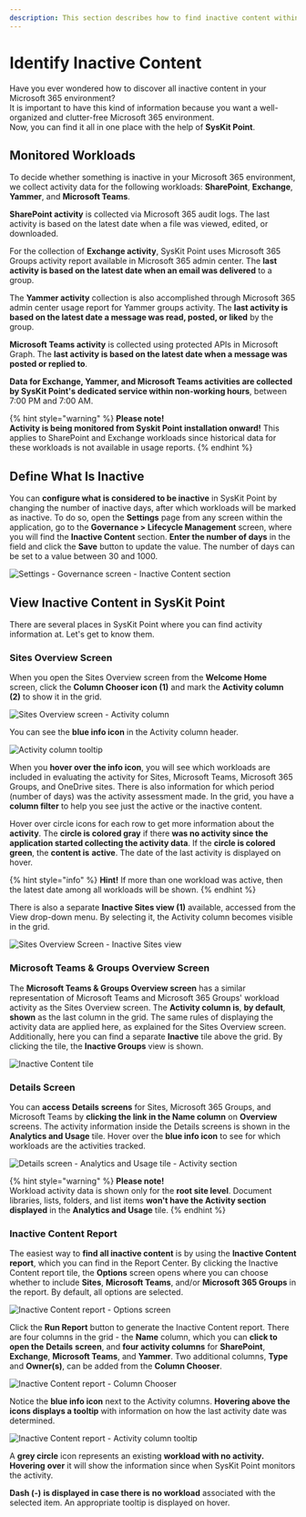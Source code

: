 ```yaml
---
description: This section describes how to find inactive content within SysKit Point.
---
```


# Identify Inactive Content

Have you ever wondered how to discover all inactive content in your Microsoft 365 environment?  
It is important to have this kind of information because you want a well-organized and clutter-free Microsoft 365 environment.  
Now, you can find it all in one place with the help of **SysKit Point**.

## Monitored Workloads

To decide whether something is inactive in your Microsoft 365 environment, we collect activity data for the following workloads: **SharePoint**, **Exchange**, **Yammer**, and **Microsoft Teams**.

**SharePoint activity** is collected via Microsoft 365 audit logs. The last activity is based on the latest date when a file was viewed, edited, or downloaded.

For the collection of **Exchange activity**, SysKit Point uses Microsoft 365 Groups activity report available in Microsoft 365 admin center. The **last activity is based on the latest date when an email was delivered** to a group.

The **Yammer activity** collection is also accomplished through Microsoft 365 admin center usage report for Yammer groups activity. The **last activity is based on the latest date a message was read, posted, or liked** by the group.

**Microsoft Teams activity** is collected using protected APIs in Microsoft Graph. The **last activity is based on the latest date when a message was posted or replied to**.

**Data for Exchange, Yammer, and Microsoft Teams activities are collected by SysKit Point's dedicated service within non-working hours**, between 7:00 PM and 7:00 AM.

{% hint style="warning" %}
**Please note!  
Activity is being monitored from Syskit Point installation onward!** This applies to SharePoint and Exchange workloads since historical data for these workloads is not available in usage reports.
{% endhint %}

## Define What Is Inactive

You can **configure what is considered to be inactive** in SysKit Point by changing the number of inactive days, after which workloads will be marked as inactive. To do so, open the **Settings** page from any screen within the application, go to the **Governance &gt; Lifecycle Management** screen, where you will find the **Inactive Content** section. **Enter the number of days** in the field and click the **Save** button to update the value. The number of days can be set to a value between 30 and 1000.

![Settings - Governance screen - Inactive Content section](../.gitbook/assets/inactive-content_settings-inactive-content.png)

## View Inactive Content in SysKit Point

There are several places in SysKit Point where you can find activity information at. Let's get to know them.

### Sites Overview Screen

When you open the Sites Overview screen from the **Welcome Home** screen, click the **Column Chooser icon \(1\)** and mark the **Activity column \(2\)** to show it in the grid.

![Sites Overview screen - Activity column](../.gitbook/assets/inactive-content_sites-overview-activity-column.png)

You can see the **blue info icon** in the Activity column header.

![Activity column tooltip](../.gitbook/assets/inactive-content_activity-column-tooltip.png)

When you **hover over the info icon**, you will see which workloads are included in evaluating the activity for Sites, Microsoft Teams, Microsoft 365 Groups, and OneDrive sites. There is also information for which period \(number of days\) was the activity assessment made. In the grid, you have a **column filter** to help you see just the active or the inactive content.

Hover over circle icons for each row to get more information about the **activity**. The **circle is colored gray** if there **was no activity since the application started collecting the activity data**. If the **circle is colored** **green**, the **content is** **active**. The date of the last activity is displayed on hover.

{% hint style="info" %}
**Hint!** If more than one workload was active, then the latest date among all workloads will be shown.
{% endhint %}

There is also a separate **Inactive Sites view \(1\)** available, accessed from the View drop-down menu. By selecting it, the Activity column becomes visible in the grid.

![Sites Overview Screen - Inactive Sites view](../.gitbook/assets/inactive-content_inactive-sites-view.png)

### Microsoft Teams & Groups Overview Screen

The **Microsoft Teams & Groups Overview screen** has a similar representation of Microsoft Teams and Microsoft 365 Groups' workload activity as the Sites Overview screen. The **Activity column is**, **by default**, **shown** as the last column in the grid. The same rules of displaying the activity data are applied here, as explained for the Sites Overview screen. Additionally, here you can find a separate **Inactive** tile above the grid. By clicking the tile, the **Inactive Groups** view is shown.

![Inactive Content tile](../.gitbook/assets/inactive-content_inactive-content-tile.png)

### Details Screen

You can **access** **Details** **screens** for Sites, Microsoft 365 Groups, and Microsoft Teams by **clicking the link in the Name column** on **Overview** screens. The activity information inside the Details screens is shown in the **Analytics and Usage** tile. Hover over the **blue info icon** to see for which workloads are the activities tracked.

![Details screen - Analytics and Usage tile - Activity section](../.gitbook/assets/inactive-content_analytics-and-usage-tile-activity-section.png)

{% hint style="warning" %}
**Please note!**  
Workload activity data is shown only for the **root site level**. Document libraries, lists, folders, and list items **won't have the Activity section displayed** in the **Analytics and Usage** tile.
{% endhint %}

### Inactive Content Report

The easiest way to **find all inactive content** is by using the **Inactive Content report**, which you can find in the Report Center. By clicking the Inactive Content report tile, the **Options** screen opens where you can choose whether to include **Sites**, **Microsoft Teams**, and/or **Microsoft 365 Groups** in the report. By default, all options are selected.

![Inactive Content report - Options screen](../.gitbook/assets/inactive-content_inactive-content-report-options-screen.png)

Click the **Run Report** button to generate the Inactive Content report. There are four columns in the grid - the **Name** column, which you can **click to open the** **Details** **screen**, and **four activity columns** for **SharePoint**, **Exchange**, **Microsoft Teams**, and **Yammer**. Two additional columns, **Type** and **Owner\(s\)**, can be added from the **Column Chooser**.

![Inactive Content report - Column Chooser](../.gitbook/assets/inactive-content_inactive-content-report-column-chooser.png)

Notice the **blue info icon** next to the Activity columns. **Hovering above the icons displays a tooltip** with information on how the last activity date was determined.

![Inactive Content report - Activity column tooltip](../.gitbook/assets/inactive-content_inactive-content-report-activity-tooltip.png)

A **grey circle** icon represents an existing **workload with no activity. Hovering** **over** it will show the information since when SysKit Point monitors the activity.

**Dash \(-\)** **is displayed in case there is** **no workload** associated with the selected item. An appropriate tooltip is displayed on hover.

